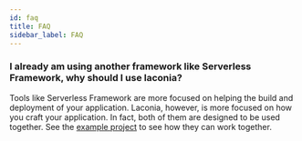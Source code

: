 ```yaml
---
id: faq
title: FAQ
sidebar_label: FAQ
---
```


### I already am using another framework like Serverless Framework, why should I use laconia?

Tools like Serverless Framework are more focused on helping the build and
deployment of your application. Laconia, however, is more focused on how you
craft your application. In fact, both of them are designed to be used together.
See the [example project](examples) to see how they can work together.
